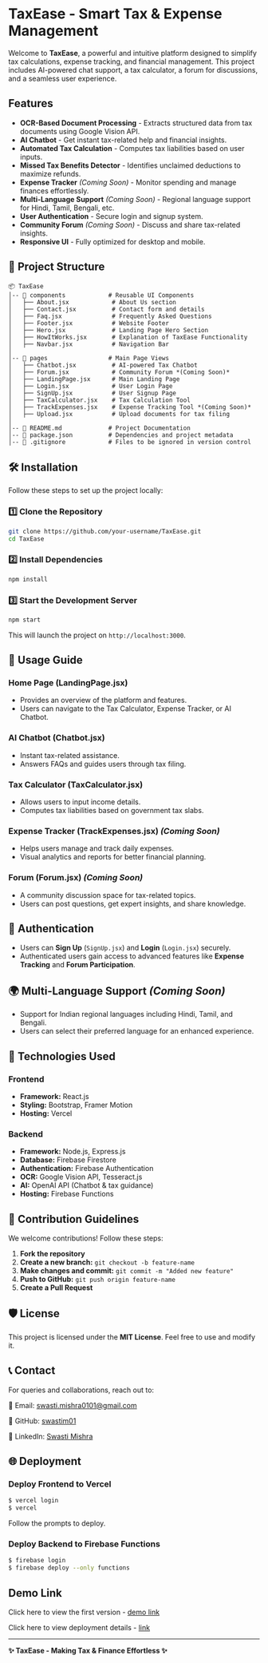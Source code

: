 # TaxEase - Smart Tax & Expense Management

Welcome to **TaxEase**, a powerful and intuitive platform designed to simplify tax calculations, expense tracking, and financial management. This project includes AI-powered chat support, a tax calculator, a forum for discussions, and a seamless user experience.

##  Features

- **OCR-Based Document Processing** - Extracts structured data from tax documents using Google Vision API.
- **AI Chatbot** - Get instant tax-related help and financial insights.
- **Automated Tax Calculation** - Computes tax liabilities based on user inputs.
- **Missed Tax Benefits Detector** - Identifies unclaimed deductions to maximize refunds.
- **Expense Tracker** *(Coming Soon)* - Monitor spending and manage finances effortlessly.
- **Multi-Language Support** *(Coming Soon)* - Regional language support for Hindi, Tamil, Bengali, etc.
- **User Authentication** - Secure login and signup system.
- **Community Forum** *(Coming Soon)* - Discuss and share tax-related insights.
- **Responsive UI** - Fully optimized for desktop and mobile.

## 📁 Project Structure

```
📦 TaxEase
│-- 📂 components            # Reusable UI Components
│   ├── About.jsx            # About Us section
│   ├── Contact.jsx          # Contact form and details
│   ├── Faq.jsx              # Frequently Asked Questions
│   ├── Footer.jsx           # Website Footer
│   ├── Hero.jsx             # Landing Page Hero Section
│   ├── HowItWorks.jsx       # Explanation of TaxEase Functionality
│   ├── Navbar.jsx           # Navigation Bar
│
│-- 📂 pages                 # Main Page Views
│   ├── Chatbot.jsx          # AI-powered Tax Chatbot
│   ├── Forum.jsx            # Community Forum *(Coming Soon)*
│   ├── LandingPage.jsx      # Main Landing Page
│   ├── Login.jsx            # User Login Page
│   ├── SignUp.jsx           # User Signup Page
│   ├── TaxCalculator.jsx    # Tax Calculation Tool
│   ├── TrackExpenses.jsx    # Expense Tracking Tool *(Coming Soon)*
│   ├── Upload.jsx           # Upload documents for tax filing
│
│-- 📜 README.md             # Project Documentation
│-- 📜 package.json          # Dependencies and project metadata
│-- 📜 .gitignore            # Files to be ignored in version control
```

## 🛠️ Installation

Follow these steps to set up the project locally:

### **1️⃣ Clone the Repository**
```bash
git clone https://github.com/your-username/TaxEase.git
cd TaxEase
```

### **2️⃣ Install Dependencies**
```bash
npm install
```

### **3️⃣ Start the Development Server**
```bash
npm start
```
This will launch the project on `http://localhost:3000`.

## 🌟 Usage Guide

### **Home Page (LandingPage.jsx)**
- Provides an overview of the platform and features.
- Users can navigate to the Tax Calculator, Expense Tracker, or AI Chatbot.

### **AI Chatbot (Chatbot.jsx)**
- Instant tax-related assistance.
- Answers FAQs and guides users through tax filing.

### **Tax Calculator (TaxCalculator.jsx)**
- Allows users to input income details.
- Computes tax liabilities based on government tax slabs.

### **Expense Tracker (TrackExpenses.jsx)** *(Coming Soon)*
- Helps users manage and track daily expenses.
- Visual analytics and reports for better financial planning.

### **Forum (Forum.jsx)** *(Coming Soon)*
- A community discussion space for tax-related topics.
- Users can post questions, get expert insights, and share knowledge.

## 🔐 Authentication
- Users can **Sign Up** (`SignUp.jsx`) and **Login** (`Login.jsx`) securely.
- Authenticated users gain access to advanced features like **Expense Tracking** and **Forum Participation**.

## 🌍 Multi-Language Support *(Coming Soon)*
- Support for Indian regional languages including Hindi, Tamil, and Bengali.
- Users can select their preferred language for an enhanced experience.

## 🔧 Technologies Used

### **Frontend**
- **Framework:** React.js
- **Styling:** Bootstrap, Framer Motion
- **Hosting:** Vercel

### **Backend**
- **Framework:** Node.js, Express.js
- **Database:** Firebase Firestore
- **Authentication:** Firebase Authentication
- **OCR:** Google Vision API, Tesseract.js
- **AI:** OpenAI API (Chatbot & tax guidance)
- **Hosting:** Firebase Functions

## 📌 Contribution Guidelines

We welcome contributions! Follow these steps:

1. **Fork the repository**
2. **Create a new branch:** `git checkout -b feature-name`
3. **Make changes and commit:** `git commit -m "Added new feature"`
4. **Push to GitHub:** `git push origin feature-name`
5. **Create a Pull Request**

## 🛡️ License

This project is licensed under the **MIT License**. Feel free to use and modify it.

## 📞 Contact

For queries and collaborations, reach out to:

📧 Email: [swasti.mishra0101@gmail.com](mailto:swasti.mishra0101@gmail.com)

📌 GitHub: [swastim01](https://github.com/swastim01)

🔗 LinkedIn: [Swasti Mishra](https://www.linkedin.com/in/swastim01/)

## 🌐 Deployment

### **Deploy Frontend to Vercel**
```sh
$ vercel login
$ vercel
```
Follow the prompts to deploy.

### **Deploy Backend to Firebase Functions**
```sh
$ firebase login
$ firebase deploy --only functions
```

## Demo Link
Click here to view the first version - [demo link](https://taxease-molsp50dq-swasti-mishras-projects.vercel.app/)

Click here to view deployment details - [link](https://vercel.com/swasti-mishras-projects/taxease/EvRimzbsxHGU7UqE6LHsjbB95nnt)


---

**✨ TaxEase - Making Tax & Finance Effortless ✨**

